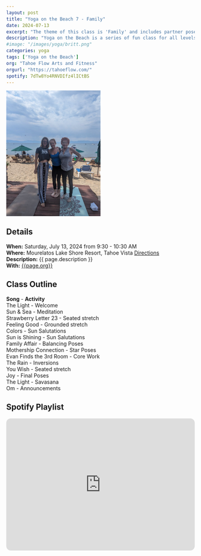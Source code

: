 ```yaml
---
layout: post
title: "Yoga on the Beach 7 - Family"
date: 2024-07-13
excerpt: "The theme of this class is 'Family' and includes partner poses and glances to build connection to one another."
description: "Yoga on the Beach is a series of fun class for all levels and ages with flowing poses and breathwork to build stability, flexibility, and mindfulness. These classes will follow an arc of opening awareness, warm-up stretch, balancing poses, inversions, grounding poses, and relaxation." 
#image: "/images/yoga/britt.png" 
categories: yoga
tags: ['Yoga on the Beach']
org: "Tahoe Flow Arts and Fitness"
orgurl: "https://tahoeflow.com/"
spotify: 7dTw8Yo4RNVDIfz4lICtBS
---
```


<img src="/images/yoga/britt.png" alt="review" width="50%" align="center"/>

## Details

**When:** Saturday, July 13, 2024 from 9:30 - 10:30 AM   
**Where:** Mourelatos Lake Shore Resort, Tahoe Vista [Directions](https://www.google.com/maps/dir//6834+N+Lake+Blvd,+Tahoe+Vista,+CA+96148/@39.239939,-120.1344659,12z/data=!4m8!4m7!1m0!1m5!1m1!1s0x809964b0ff6493a3:0x7579cace84dcb8f8!2m2!1d-120.052065!2d39.239968?entry=ttu)   
**Description:** {{ page.description }}      
**With:** [{{page.org}}]({{page.orgurl}})

## Class Outline

**Song** - **Activity**      
The Light - Welcome   
Sun & Sea - Meditation   
Strawberry Letter 23 - Seated stretch     
Feeling Good - Grounded stretch     
Colors - Sun Salutations      
Sun is Shining - Sun Salutations       
Family Affair - Balancing Poses   
Mothership Connection - Star Poses   
Evan Finds the 3rd Room - Core Work   
The Rain - Inversions   
You Wish - Seated stretch           
Joy - Final Poses   
The Light - Savasana          
Om - Announcements      


## Spotify Playlist

<iframe style="border-radius:12px" src="https://open.spotify.com/embed/playlist/{{ page.spotify }}?utm_source=generator" width="100%" height="352" frameBorder="0" allowfullscreen="" allow="autoplay; clipboard-write; encrypted-media; fullscreen; picture-in-picture" loading="lazy"></iframe>  
